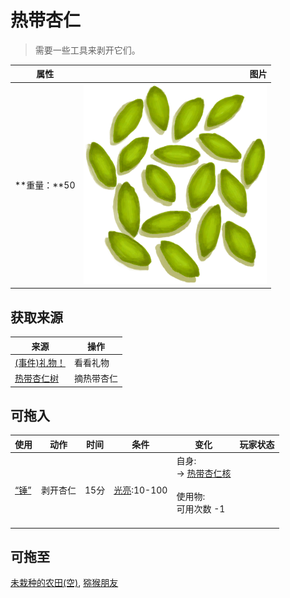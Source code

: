 # 热带杏仁  
> 需要一些工具来剥开它们。  
  
  属性  |   图片   
 ----  |  ----:   
 **重量：**50  |  ![](Sprite/TropicalAlmond.png)   
  
## 获取来源  
来源  |  操作  
----  |  ----  
[(事件)礼物！](Event_MacaqueFriendGift.md)  |  看看礼物  
[热带杏仁树](TropicalAlmondTree.md)  |  摘热带杏仁  
## 可拖入  
使用  |  动作  |  时间  |  条件  |  变化  |  玩家状态  
----  |  ----  |  ----  |  ----  |  ----  |  ----  
[“锤”](tag_Hammer.md)  |  剥开杏仁  |  15分  |  [光亮](Light.md):10-100  |  自身:<br>→ [热带杏仁核](TropicalAlmondKernels.md)<br><br>使用物:<br>可用次数  -1<br><br>  |    
## 可拖至  
[未栽种的农田(空)](CropPlotEmpty.md), [猕猴朋友](MacaqueFriend.md)  
